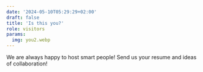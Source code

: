 ```yaml
---
date: '2024-05-10T05:29:29+02:00'
draft: false
title: 'Is this you?'
role: visitors
params:
  img: you2.webp
---
```


We are always happy to host smart people! Send us your resume and ideas of collaboration!